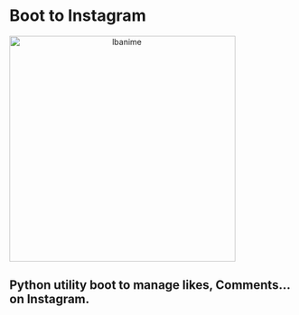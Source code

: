 # Boot to Instagram

<img alt="lbanime" height="400em" style="text-align: center;" src="https://media.tenor.com/C9qukZqPPS4AAAAC/coding-typing.gif"/>

## Python utility boot to manage likes, Comments... on Instagram.
